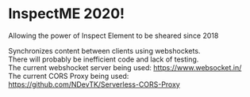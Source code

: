 # InspectME 2020!
Allowing the power of Inspect Element to be sheared since 2018

Synchronizes content between clients using webshockets.   
There will probably be inefficient code and lack of testing.   
The current webshocket server being used: https://www.websocket.in/   
The current CORS Proxy being used: https://github.com/NDevTK/Serverless-CORS-Proxy
